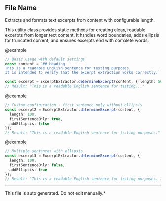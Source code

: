 ## File Name
 Extracts and formats text excerpts from content with configurable length.

 This utility class provides static methods for creating clean, readable excerpts
 from longer text content. It handles word boundaries, adds ellipsis for truncated
 content, and ensures excerpts end with complete words.

 @example
 ```typescript
 // Basic usage with default settings
 const content = `## Heading
 This is a readable English sentence for testing purposes.
 It is intended to verify that the excerpt extraction works correctly.`;

 const excerpt = ExcerptExtractor.determineExcerpt(content, { length: 50, addEllipsis: true, firstSentenceOnly: true });
 // Result: "This is a readable English sentence for testing..."
 ```

 @example
 ```typescript
 // Custom configuration - first sentence only without ellipsis
 const excerpt2 = ExcerptExtractor.determineExcerpt(content, {
   length: 100,
   firstSentenceOnly: true,
   addEllipsis: false
 });
 // Result: "This is a readable English sentence for testing purposes."
 ```

 @example
 ```typescript
 // Multiple sentences with ellipsis
 const excerpt3 = ExcerptExtractor.determineExcerpt(content, {
   length: 100,
   firstSentenceOnly: false,
   addEllipsis: true
 });
 // Result: "This is a readable English sentence for testing purposes. It is intended to verify that the excerpt..."
 ```


---
This file is auto generated. Do not edit manually.*
